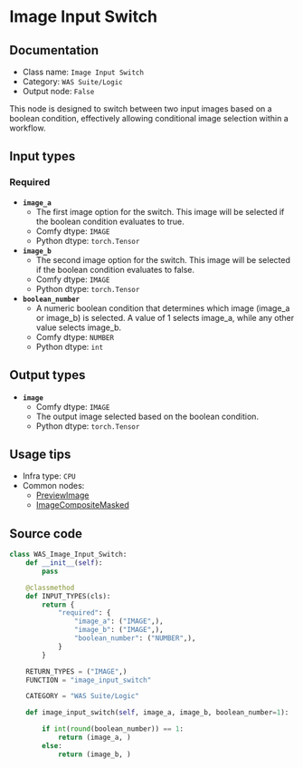 # Image Input Switch
## Documentation
- Class name: `Image Input Switch`
- Category: `WAS Suite/Logic`
- Output node: `False`

This node is designed to switch between two input images based on a boolean condition, effectively allowing conditional image selection within a workflow.
## Input types
### Required
- **`image_a`**
    - The first image option for the switch. This image will be selected if the boolean condition evaluates to true.
    - Comfy dtype: `IMAGE`
    - Python dtype: `torch.Tensor`
- **`image_b`**
    - The second image option for the switch. This image will be selected if the boolean condition evaluates to false.
    - Comfy dtype: `IMAGE`
    - Python dtype: `torch.Tensor`
- **`boolean_number`**
    - A numeric boolean condition that determines which image (image_a or image_b) is selected. A value of 1 selects image_a, while any other value selects image_b.
    - Comfy dtype: `NUMBER`
    - Python dtype: `int`
## Output types
- **`image`**
    - Comfy dtype: `IMAGE`
    - The output image selected based on the boolean condition.
    - Python dtype: `torch.Tensor`
## Usage tips
- Infra type: `CPU`
- Common nodes:
    - [PreviewImage](../../Comfy/Nodes/PreviewImage.md)
    - [ImageCompositeMasked](../../Comfy/Nodes/ImageCompositeMasked.md)



## Source code
```python
class WAS_Image_Input_Switch:
    def __init__(self):
        pass

    @classmethod
    def INPUT_TYPES(cls):
        return {
            "required": {
                "image_a": ("IMAGE",),
                "image_b": ("IMAGE",),
                "boolean_number": ("NUMBER",),
            }
        }

    RETURN_TYPES = ("IMAGE",)
    FUNCTION = "image_input_switch"

    CATEGORY = "WAS Suite/Logic"

    def image_input_switch(self, image_a, image_b, boolean_number=1):

        if int(round(boolean_number)) == 1:
            return (image_a, )
        else:
            return (image_b, )

```

